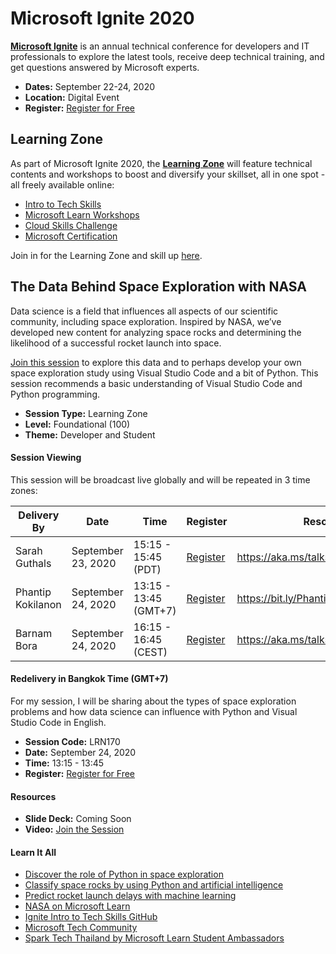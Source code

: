 # Microsoft Ignite 2020

**[Microsoft Ignite](https://www.microsoft.com/ignite)** is an annual technical conference for developers and IT professionals to explore the latest tools, receive deep technical training, and get questions answered by Microsoft experts.

- **Dates:** September 22-24, 2020
- **Location:** Digital Event
- **Register:** [Register for Free](https://www.microsoft.com/ignite)

## Learning Zone

As part of Microsoft Ignite 2020, the **[Learning Zone](https://myignite.microsoft.com/learning-zone)** will feature technical contents and workshops to boost and diversify your skillset, all in one spot - all freely available online:

- [Intro to Tech Skills](https://myignite.microsoft.com/learning-zone)
- [Microsoft Learn Workshops](https://myignite.microsoft.com/learning-zone)
- [Cloud Skills Challenge](https://aka.ms/IgniteCSC)
- [Microsoft Certification](https://docs.microsoft.com/learn/certifications)

Join in for the Learning Zone and skill up [here](https://myignite.microsoft.com/learning-zone).

## The Data Behind Space Exploration with NASA

Data science is a field that influences all aspects of our scientific community, including space exploration. Inspired by NASA, we’ve developed new content for analyzing space rocks and determining the likelihood of a successful rocket launch into space.

[Join this session](https://myignite.microsoft.com/sessions/b0527d73-b179-4220-a096-cb48a160040e) to explore this data and to perhaps develop your own space exploration study using Visual Studio Code and a bit of Python. This session recommends a basic understanding of Visual Studio Code and Python programming.

- **Session Type:** Learning Zone
- **Level:** Foundational (100)
- **Theme:** Developer and Student

#### Session Viewing

This session will be broadcast live globally and will be repeated in 3 time zones:

| Delivery By | Date | Time | Register | Resources |
|-------------|------------|------------|----------|-----------|
| Sarah Guthals | September 23, 2020 | 15:15 - 15:45 (PDT) | [Register](https://myignite.microsoft.com/sessions/d40e4b0f-c832-422f-949a-f82309253704) | https://aka.ms/talkswithdrg/ignite2020 |
| Phantip Kokilanon | September 24, 2020 | 13:15 - 13:45 (GMT+7) | [Register](https://myignite.microsoft.com/sessions/b0527d73-b179-4220-a096-cb48a160040e) | https://bit.ly/PhantipIgnite2020 |
| Barnam Bora | September 24, 2020 | 16:15 - 16:45 (CEST) | [Register](https://myignite.microsoft.com/sessions/4c4ac56c-7575-4e52-8f8b-6787f2206fb1) | https://aka.ms/talkswithdrg/ignite2020 |

#### Redelivery in Bangkok Time (GMT+7)

For my session, I will be sharing about the types of space exploration problems and how data science can influence with Python and Visual Studio Code in English.

- **Session Code:** LRN170
- **Date:** September 24, 2020
- **Time:** 13:15 - 13:45
- **Register:** [Register for Free](https://myignite.microsoft.com/sessions/b0527d73-b179-4220-a096-cb48a160040e)

#### Resources

- **Slide Deck:** Coming Soon
- **Video:** [Join the Session](https://myignite.microsoft.com/sessions/b0527d73-b179-4220-a096-cb48a160040e)

#### Learn It All

- [Discover the role of Python in space exploration](https://docs.microsoft.com/learn/paths/introduction-python-space-exploration-nasa/?WT.mc_id=ignite2020_techseries)
- [Classify space rocks by using Python and artificial intelligence](https://docs.microsoft.com/learn/paths/classify-space-rocks-artificial-intelligence-nasa/?WT.mc_id=ignite2020_techseries)
- [Predict rocket launch delays with machine learning](https://docs.microsoft.com/learn/paths/machine-learning-predict-launch-delay-nasa/?WT.mc_id=ignite2020_techseries)
- [NASA on Microsoft Learn](https://docs.microsoft.com/learn/topics/nasa?WT.mc_id=ignite2020_techseries)
- [Ignite Intro to Tech Skills GitHub](https://github.com/microsoft/ignitelearnzone)
- [Microsoft Tech Community](https://techcommunity.microsoft.com)
- [Spark Tech Thailand by Microsoft Learn Student Ambassadors](https://www.facebook.com/SparkTechTH)
